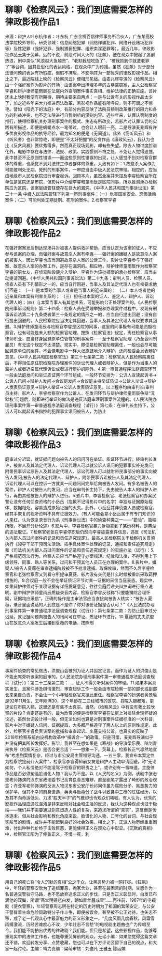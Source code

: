 # 聊聊《检察风云》：我们到底需要怎样的律政影视作品1

来源：辩护人叶东杭作者：叶东杭 广东金桥百信律师事务所合伙人，广东某高校法学院校外导师，研究领域：信息网络犯罪（网络诈骗犯罪、网络开设赌场犯罪等）及性犯罪（强奸犯罪、强制猥亵犯罪、组织卖淫犯罪等）。最近几年，律政影视作品云集于荧幕。远的不说，前段时间大火的《狂飙》，便在观众中掀起了追剧热浪，剧中类似“风浪越大鱼越贵”、“老默我想吃鱼了”、“被我抓到你就遭老罪了”等台词，因其世俗化的表达风格，在观众中广为传播。虽然《狂飙》对于部分法律问题的表达有所瑕疵，但瑕不掩瑜，不影响其为一部优秀的律政影视作品。相比之下，最近院线上映的《检察风云》便相形见绌。由麦兆辉导演的《检察风云》由一个强奸案作为影片的开场，由该案牵出掩埋多年的古墓盗窃案，主人公检察官李睿和辩护律师童雨辰在法庭内外查明案件事实真相、维护法律的正确实施。该片还未上映时我便有所期待，期待主要来自两点：一是与公诉有关的影视作品太少了，加之近些年来大力推进司法改革，若影视作品能有所呼应，则不可谓之不惊艳。譬如《阳光下的法庭》中，有部分内容反映了法院员额制改革推行的阻力和各方的利益冲突，也不乏法院进行自我剖析的深刻内容。近些年来，认罪认罚制度的推行，使得检察机关办理刑事案件的模式、生态有所改变，若影片对认罪认罚的实践有所描述，即便是蜻蜓点水一笔带过，也会让人眼前一亮。二是导演麦兆辉有许多优良影视作品的执导经验，最为知名的便是《无间道》。此外《窃听风云》和《听风者》也非常惊艳，即便是“不太好把握”的反贪作品《廉政风云》，我认为也比《反贪风暴》要优秀得多。然而真正现场观影，却有些失望。除去人物过度脸谱化外，电影中存在与法律、法规、政策、实践惯例不符之处，不免让人觉得遗憾。此中甚至不乏原则性错误——而这些原则性错误的出现，让人感觉不到对检察官群体的尊重，也感觉不到对法律工作者群体的尊重，大致有如下：1.故意杀人案作为可能被判处无期、死刑的刑事案件，一审应当由中级人民法院审理。相应的，应当由地级市人民检察院进行审查起诉。回顾本片，虽然全案并未提及李睿检察官所在单位是区院还是市院，但影片中介绍李睿和童雨辰是区院同事，所以推测承办检察院应为区院，该案层级管辖便存在巨大的漏洞。《中华人民共和国刑事诉讼法》第二十一条 中级人民法院管辖下列第一审刑事案件：（一）危害国家安全、恐怖活动案件；（二）可能判处无期徒刑、死刑的案件。2.检察官李睿

# 聊聊《检察风云》：我们到底需要怎样的律政影视作品2

在强奸案案发后到达现场并对被害人提供救护帮助，应当认定为该案的证人，不应参与该案的办理，而强奸案与故意杀人案有牵连——强奸案的嫌疑人是故意杀人案的被害人，因此李睿也应当回避故意杀人案的公诉工作。影片让李睿参与了强奸案、故意杀人案的办案工作，是存在漏洞的。相应地，辩护律师童雨辰作为检察官李睿的前女友，在侦查阶段便介入辩护，李睿作为该批捕案的承办检察官，应当主动提请回避。《中华人民共和国刑事诉讼法》第二十九条：审判人员、检察人员、侦查人员有下列情形之一的，应当自行回避，当事人及其法定代理人也有权要求他们回避： （一）是本案的当事人或者是当事人的近亲属的； （二）本人或者他的近亲属和本案有利害关系的； （三）担任过本案的证人、鉴定人、辩护人、诉讼代理人的；（四）与本案当事人有其他关系，可能影响公正处理案件的。《人民检察院刑事诉讼规则》第二十四条：检察人员在受理举报和办理案件过程中，发现有刑事诉讼法第二十九条或者第三十条规定的情形之一的，应当自行提出回避；没有自行提出回避的，人民检察院应当决定其回避，当事人及其法定代理人有权要求其回避。3.辩护律师童雨辰与检察官李睿是区院的同事，这里的同事极有可能是员额检察官，也有可能是未入额的检察官助理，按照《检察官法》规定，离任检察官从事律师职业，应当终身回避原单位管辖的刑事案件——至于检察官助理（乃至合同制雇员）有无这个规定不太清楚。现实中，即便是检察官助理离任，一般也会尽可能回避原单位的案件，不会像电影中一样大张旗鼓地介入辩护，还向检委会发表辩护意见。《中华人民共和国检察官法》第三十七条第二款：检察官从人民检察院离任后，不得担任原任职检察院办理案件的诉讼代理人或者辩护人，但是作为当事人的监护人或者近亲属代理诉讼或者进行辩护的除外。4.第一审普通程序法庭调查环节一般由法庭发问和举证质证两个环节组成，一般环节安排为：公诉人宣读起诉书→公诉人讯问→辩护人发问→合议庭发问→合议庭主持举证质证→公诉人举证→辩护人发表质证意见→辩护人举证→公诉人发表质证意见。以上程序均由审判长/审判员主持。影片人，李睿检察官作为公诉人，在发问环节与辩护律师童雨辰争辩“沉默权”问题后，随即进行举证的做法是违反法庭审理刑事案件流程的。《人民法院办理刑事案件第一审普通程序法庭调查规程（试行）》第七条：在审判长主持下，公诉人可以就起诉书指控的犯罪事实讯问被告人，为防止

# 聊聊《检察风云》：我们到底需要怎样的律政影视作品3

庭审过分迟延，就证据问题向被告人的讯问可在举证、质证环节进行。经审判长准许，被害人及其法定代理人、诉讼代理人可以就公诉人讯问的犯罪事实补充发问;附带民事诉讼原告人及其法定代理人、诉讼代理人可以就附带民事部分的事实向被告人发问;被告人的法定代理人、辩护人，附带民事诉讼被告人及其法定代理人、诉讼代理人可以在控诉一方就某一问题讯问完毕后向被告人发问。有多名被告人的案件，辩护人对被告人的发问，应当在审判长主持下，先由被告人本人的辩护人进行，再由其他被告人的辩护人进行。5.影片中，李睿检察官、老张检察官和办案民警让没有任何侦查资格的小岳岳（抱歉不记得影片中的名字）单独与证据原始载体、数据相处，容易造成原始证据的灭失。此外，小岳岳并非侦查人员或检察官，经其手恢复的视听资料不具有证据效力。（有人可能会拿小岳岳属于有专门知识的人来杠，认为恢复录音行为系《刑事诉讼法》中的侦查种类之一——“勘验”，篇幅所限，不展开分析论述）6.影片中，李睿检察官暴力拆柜拿到了某份材料，是典型的违法取证。7.检察官老张在李睿停职后仍然向李睿披露案件信息，违反《司法机关内部人员过问案件的记录和责任追究规定》。最高人民检察院关于检察机关贯彻执行《领导干部干预司法活动、插手具体案件处理的记录、通报和责任追究规定》和《司法机关内部人员过问案件的记录和责任追究规定》的实施办法（试行）：5. 严格规范司法行为。检察人员应当严格遵守办案规矩、纪律和法律，不得利用上下级领导、同事、熟人等关系，过问和干预其他人员正在办理的案件。8.影片中，嫌疑人/被告人夏薇在审查逮捕阶段被不予批准逮捕、取保候审，然而不久后李睿检察官和老张检察官又到看守所提审夏薇，影片没有交代是什么时候被重新采取羁押措施的。9.合议庭一般不会在举证质证环节对某一证据的采信当庭表态。现实中，如果辩护律师对于某项证据有详细质证意见，往往会庭后递交辩护词进行重点说明。剧中辩护律师童雨辰质疑录音内容，检察官李睿反驳称“只要能排除合理怀疑，证据均应采信”，正确的操作是主审法官应当直接向被告人核实：“被告人夏薇，录音里面说话的人到底是不是你？你对该份证据是否认可？”《人民法院办理刑事案件第一审普通程序法庭调查规程（试行）》：第七条第二款：为防止庭审过分迟延，就证据问题向被告人的讯问可在举证、质证环节进行。10.夏薇的丈夫洪俊山在故意杀人案发生后接到夏薇的电话，按照刑

# 聊聊《检察风云》：我们到底需要怎样的律政影视作品4

事案件侦查的常见做法，洪俊山会被列为证人并固定证言。而作为证人的洪俊山是不能出席旁听该案的庭审的。《人民法院办理刑事案件第一审普通程序法庭调查规程（试行）》：第二十三条第二款：……证人不得旁听对案件的审理。11.如果本案真实发生，且案件涉及舆情激烈，审查起诉工作一般会由市院检察一部的部长或副部长来亲自负责，不会让一个小年轻检察官来担此重任。检察官李睿的扮演者黄景瑜是92年11月生，去年刚满30，这个年龄在二三线城市的区院、县院入额都难，更遑论在市院入额，这里还是有些不太真实。当然，《检察风云》中有没有我比较欣赏的片段？肯定还是有的，最为欣赏的便是检察官李睿在法庭上对排除合理怀疑的论述，虽然台词设计得一般，但无论如何也算是对刑事案件证据标准的一次科普。影片中对于嫌疑人讯问、证据提取，大多都严格遵守了两人以上的原则性规定。此外，检察官李睿负责该案的批捕和审查起诉、出庭支持公诉，也真实的反映了2018年检察系统内设机构改革中“捕诉合一”的政策。只是可惜，麦兆辉导演似乎并没有把其所长发挥好。影毕，我甚至在想如果是《寒战》的导演梁乐民、陆剑青来执导《检察风云》是否会更合适？——想象一下，荧幕上，检察长正气凛然地宣布“考虑到案情复杂，经过与市公安局主管领导沟通，一五三零，我宣布本案定性为检察院提前介入案件”，检察官李睿得知前女友是辩护人主动申请回避，称“无论如何，个人私情绝对不能凌驾于检察官的职责之上”，或许别有一番味道。主旋律作品是否必须塑造脸谱化人物？我认为不是。以《人民的名义》为例，该剧中张志坚老师饰演的汉东省政法委书记高育良善恶难辨，直至剧尾才露出了畸形的政治观念；许亚军老师饰演的反派人物汉东省公安厅长祁同伟虽为腐败分子、黑恶势力的保护伞，但其不幸的前身遭遇，英勇与贩毒分子战斗以致身中三枪的过往经历，以及其不向命运低头、力求“胜天半子”的气概却也令观众们唏嘘。有人认为，优秀的影视作品理应通过混淆是非来反映对社会和生活的反思，我认为这种观点也过于极端——我们并不需要通过刻意塑造人性的复杂，来追求所谓的“真实”，这反而是舍本逐末。但从社会影响和教化角度来说，脸谱化的人物、口号化的台词、与社会现实脱节的剧情，或许并不能起到良好的社会效果，相比之下，正派人物历经重重困难，付出种种代价终于击败巨恶，更能使得正义在观众心中彰显。《沉默的真相》中，检察官江阳为了伸张正义，不惜一死，利

# 聊聊《检察风云》：我们到底需要怎样的律政影视作品5

用自己的死亡将“令人沉默的真相”公之于众，让黑恶势力被一网打尽。《狂飙》中，年轻的警察安欣为了追缉罪恶，抛家舍业，甚至在最困苦的时期，甘愿作为一名普通交警驻守马路，也不愿放弃追求正义的步伐，只是当正义彰显时，白发已布满他的双鬓，所谓“高堂明镜悲白发，朝如青丝暮成雪”……再往前，1987年的电视剧《便衣警察》，年轻警察周志明在特定的历史时期为了祖国的繁荣安定，与公安干警冒着生命危险同敌特分子作斗争，即便被误会，甚至被不公正对待，也矢志不移，成了老一代观众心中最富魅力的正义形象之一，“几度风雨几度春秋，风霜雪雨搏激流，历经苦难痴心不改，少年壮志不言愁”的电视剧主题曲也广为传唱至今。我们能不能拍出优秀的律政剧？我们能。但只是希望，这些影视作品，能够尊重现实中的法律工作者，也能尊重荧屏前的观众。无讼小编：如果您觉得这篇文章还不错，欢迎转发分享、点赞收藏，您也可以在下方评论区留下自己的观点，和大家一起讨论。主编：靖力责编：梁萌审核：刘逸凡 王雅玉 陈丽娟

